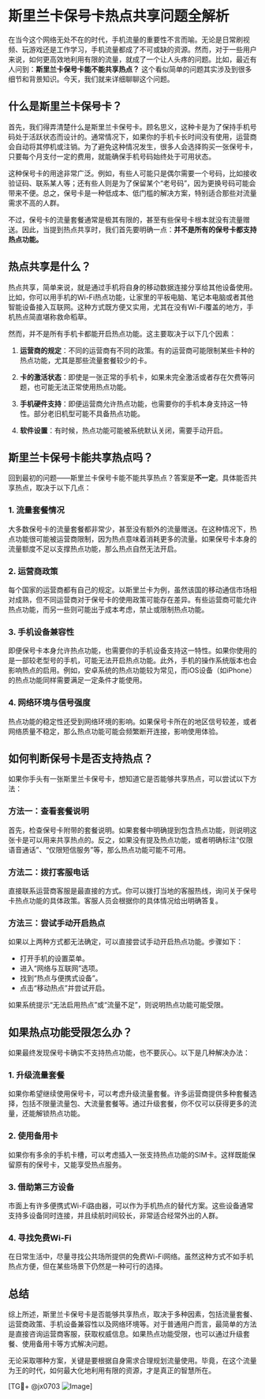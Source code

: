 # 斯里兰卡保号卡热点共享问题全解析

在当今这个网络无处不在的时代，手机流量的重要性不言而喻。无论是日常刷视频、玩游戏还是工作学习，手机流量都成了不可或缺的资源。然而，对于一些用户来说，如何更高效地利用有限的流量，就成了一个让人头疼的问题。比如，最近有人问到：**斯里兰卡保号卡能不能共享热点？** 这个看似简单的问题其实涉及到很多细节和背景知识。今天，我们就来详细聊聊这个问题。

## 什么是斯里兰卡保号卡？

首先，我们得弄清楚什么是斯里兰卡保号卡。顾名思义，这种卡是为了保持手机号码处于活跃状态而设计的。通常情况下，如果你的手机卡长时间没有使用，运营商会自动将其停机或注销。为了避免这种情况发生，很多人会选择购买一张保号卡，只要每个月支付一定的费用，就能确保手机号码始终处于可用状态。

这种保号卡的用途非常广泛。例如，有些人可能只是偶尔需要一个号码，比如接收验证码、联系某人等；还有些人则是为了保留某个“老号码”，因为更换号码可能会带来不便。总之，保号卡是一种低成本、低门槛的解决方案，特别适合那些对流量需求不高的人群。

不过，保号卡的流量套餐通常是极其有限的，甚至有些保号卡根本就没有流量赠送。因此，当提到热点共享时，我们首先要明确一点：**并不是所有的保号卡都支持热点功能。**

## 热点共享是什么？

热点共享，简单来说，就是通过手机将自身的移动数据连接分享给其他设备使用。比如，你可以用手机的Wi-Fi热点功能，让家里的平板电脑、笔记本电脑或者其他智能设备接入互联网。这种方式既方便又实用，尤其在没有Wi-Fi覆盖的地方，手机热点简直堪称救命稻草。

然而，并不是所有手机卡都能开启热点功能。这主要取决于以下几个因素：

1. **运营商的规定**：不同的运营商有不同的政策。有的运营商可能限制某些卡种的热点功能，尤其是那些流量套餐较少的卡。
   
2. **卡的激活状态**：即使是一张正常的手机卡，如果未完全激活或者存在欠费等问题，也可能无法正常使用热点功能。

3. **手机硬件支持**：即便运营商允许热点功能，也需要你的手机本身支持这一特性。部分老旧机型可能不具备热点功能。

4. **软件设置**：有时候，热点功能可能被系统默认关闭，需要手动开启。

## 斯里兰卡保号卡能共享热点吗？

回到最初的问题——斯里兰卡保号卡能不能共享热点？答案是**不一定**。具体能否共享热点，取决于以下几点：

### 1. 流量套餐情况
大多数保号卡的流量套餐都非常少，甚至没有额外的流量赠送。在这种情况下，热点功能很可能被运营商限制，因为热点意味着消耗更多的流量。如果保号卡本身的流量额度不足以支撑热点功能，那么热点自然无法开启。

### 2. 运营商政策
每个国家的运营商都有自己的规定。以斯里兰卡为例，虽然该国的移动通信市场相对成熟，但不同运营商对于保号卡的使用政策可能存在差异。有些运营商可能允许热点功能，而另一些则可能出于成本考虑，禁止或限制热点功能。

### 3. 手机设备兼容性
即便保号卡本身允许热点功能，也需要你的手机设备支持这一特性。如果你使用的是一部较老型号的手机，可能无法开启热点功能。此外，手机的操作系统版本也会影响热点的启用。例如，安卓系统的热点功能较为常见，而iOS设备（如iPhone）的热点功能同样需要满足一定条件才能使用。

### 4. 网络环境与信号强度
热点功能的稳定性还受到网络环境的影响。如果保号卡所在的地区信号较差，或者网络质量不稳定，那么热点功能可能会频繁断开连接，影响使用体验。

## 如何判断保号卡是否支持热点？

如果你手头有一张斯里兰卡保号卡，想知道它是否能够共享热点，可以尝试以下方法：

### 方法一：查看套餐说明
首先，检查保号卡附带的套餐说明。如果套餐中明确提到包含热点功能，则说明这张卡是可以用来共享热点的。反之，如果没有提及热点功能，或者明确标注“仅限语音通话”、“仅限短信服务”等，那么热点功能可能不可用。

### 方法二：拨打客服电话
直接联系运营商客服是最直接的方式。你可以拨打当地的客服热线，询问关于保号卡热点功能的具体政策。客服人员会根据你的具体情况给出明确答复。

### 方法三：尝试手动开启热点
如果以上两种方式都无法确定，可以直接尝试手动开启热点功能。步骤如下：
- 打开手机的设置菜单。
- 进入“网络与互联网”选项。
- 找到“热点与便携式设备”。
- 点击“移动热点”并尝试开启。

如果系统提示“无法启用热点”或“流量不足”，则说明热点功能可能受限。

## 如果热点功能受限怎么办？

如果最终发现保号卡确实不支持热点功能，也不要灰心。以下是几种解决办法：

### 1. 升级流量套餐
如果你希望继续使用保号卡，可以考虑升级流量套餐。许多运营商提供多种套餐选择，包括不限量流量包、大流量套餐等。通过升级套餐，你不仅可以获得更多的流量，还能解锁热点功能。

### 2. 使用备用卡
如果你有多余的手机卡槽，可以考虑插入一张支持热点功能的SIM卡。这样既能保留原有的保号卡，又能享受热点服务。

### 3. 借助第三方设备
市面上有许多便携式Wi-Fi路由器，可以作为手机热点的替代方案。这些设备通常支持多设备同时连接，并且续航时间较长，非常适合经常外出的人群。

### 4. 寻找免费Wi-Fi
在日常生活中，尽量寻找公共场所提供的免费Wi-Fi网络。虽然这种方式不如手机热点方便，但在某些场景下仍然是一种可行的选择。

## 总结

综上所述，斯里兰卡保号卡是否能够共享热点，取决于多种因素，包括流量套餐、运营商政策、手机设备兼容性以及网络环境等。对于普通用户而言，最简单的方法是直接咨询运营商客服，获取权威信息。如果热点功能受限，也可以通过升级套餐、使用备用卡等方式解决问题。

无论采取哪种方案，关键是要根据自身需求合理规划流量使用。毕竟，在这个流量为王的时代，如何最大化地利用有限的资源，才是真正的智慧所在。

[TG💪+ @jx0703 ![Image](https://github.com/user-attachments/assets/dbca1d08-cadb-493c-b0ec-ad6f7a83f270)]